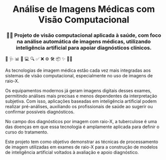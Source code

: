 <h1 align="center"> Análise de Imagens Médicas com Visão Computacional </h1>
<h3 align="center">👩‍⚕️ Projeto de visão computacional aplicada à saúde, com foco na análise automática de imagens médicas, utilizando inteligência artificial para apoiar diagnósticos clínicos.
</h3>
🧠 🩺 📊 📁 💻 🔍 ✅ ❌ ⚙️ 🛠️ 📦 ✨ 👩‍⚕️


As tecnologias de imagem médica estão cada vez mais integradas aos sistemas de visão computacional, especialmente no uso de imagens de raio-X.

Os equipamentos modernos já geram imagens digitais desses exames, permitindo análises mais precisas e menos dependentes da interpretação subjetiva. Com isso, aplicações baseadas em inteligência artificial podem realizar pré-análises, auxiliando os profissionais de saúde ao sugerir ou confirmar possíveis diagnósticos.

No campo dos diagnósticos por imagem com raio-X, a tuberculose é uma das doenças em que essa tecnologia é amplamente aplicada para definir o curso do tratamento.

Este projeto tem como objetivo demonstrar as técnicas de processamento de imagem utilizadas em exames de raio-X para a construção de modelos de inteligência artificial voltados à avaliação e apoio diagnóstico.

